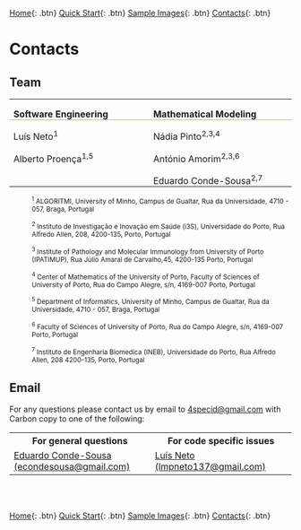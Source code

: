 [Home](https://4specid.github.io){: .btn}
[Quick Start](https://4specid.github.io/tutorial){: .btn}
[Sample Images](https://4specid.github.io/images){: .btn}
[Contacts](https://4specid.github.io/Contacts){: .btn}

# Contacts

## Team

<table class=MsoTable15Grid1Light border=0 cellspacing=0 cellpadding=0
 style='border-collapse:collapse;border:none;mso-yfti-tbllook:1184;mso-padding-alt:
 0in 5.4pt 0in 5.4pt;mso-border-insideh:none;mso-border-insidev:none'>
 <tr style='mso-yfti-irow:-1;mso-yfti-firstrow:yes;mso-yfti-lastfirstrow:yes'>
  <td width=312 valign=top style='width:233.75pt;border:none;border-bottom:
  solid #92D050 1.0pt;mso-border-bottom-alt:solid #92D050 .5pt;padding:0in 5.4pt 0in 5.4pt'>
  <p class=MsoNormal style='margin-bottom:0in;margin-bottom:.0001pt;line-height:
  normal;mso-yfti-cnfc:5'><b>Software Engineering<o:p></o:p></b></p>
  </td>
  <td width=312 valign=top style='width:233.75pt;border:none;border-bottom:
  solid #92D050 1.0pt;mso-border-bottom-alt:solid #92D050 .5pt;padding:0in 5.4pt 0in 5.4pt'>
  <p class=MsoNormal style='margin-bottom:0in;margin-bottom:.0001pt;line-height:
  normal;mso-yfti-cnfc:1'><b>Mathematical Modeling<o:p></o:p></b></p>
  </td>
 </tr>
 <tr style='mso-yfti-irow:0'>
  <td width=312 valign=top style='width:233.75pt;border:none;mso-border-top-alt:
  solid #92D050 .5pt;padding:0in 5.4pt 0in 5.4pt'>
  <p class=MsoNormal style='margin-bottom:0in;margin-bottom:.0001pt;line-height:
  normal;mso-yfti-cnfc:4'><span class=SpellE><span style='mso-bidi-font-weight:
  bold'>Luís</span></span><span style='mso-bidi-font-weight:bold'> Neto<sup>1</sup><o:p></o:p></span></p>
  </td>
  <td width=312 valign=top style='width:233.75pt;border:none;mso-border-top-alt:
  solid #92D050 .5pt;padding:0in 5.4pt 0in 5.4pt'>
  <p class=MsoNormal style='margin-bottom:0in;margin-bottom:.0001pt;line-height:
  normal'><span lang=PT style='mso-ansi-language:PT'>Nádia Pinto<sup>2,3,4</sup></span></p>
  </td>
 </tr>
 <tr style='mso-yfti-irow:1'>
  <td width=312 valign=top style='width:233.75pt;padding:0in 5.4pt 0in 5.4pt'>
  <p class=MsoNormal style='margin-bottom:0in;margin-bottom:.0001pt;line-height:
  normal;mso-yfti-cnfc:4'><span lang=PT style='mso-ansi-language:PT;mso-bidi-font-weight:
  bold'>Alberto Proença<sup>1,5</sup></span><span style='mso-bidi-font-weight:
  bold'><o:p></o:p></span></p>
  </td>
  <td width=312 valign=top style='width:233.75pt;padding:0in 5.4pt 0in 5.4pt'>
  <p class=MsoNormal style='margin-bottom:0in;margin-bottom:.0001pt;line-height:
  normal'><span lang=PT style='mso-ansi-language:PT'>António Amorim<sup>2,3,6</sup></span></p>
  </td>
 </tr>
 <tr style='mso-yfti-irow:2;mso-yfti-lastrow:yes'>
  <td width=312 valign=top style='width:233.75pt;padding:0in 5.4pt 0in 5.4pt'>
  <p class=MsoNormal style='margin-bottom:0in;margin-bottom:.0001pt;line-height:
  normal;mso-yfti-cnfc:4'><span style='mso-bidi-font-weight:bold'><o:p>&nbsp;</o:p></span></p>
  </td>
  <td width=312 valign=top style='width:233.75pt;padding:0in 5.4pt 0in 5.4pt'>
  <p class=MsoNormal style='margin-bottom:0in;margin-bottom:.0001pt;line-height:
  normal'><span lang=PT style='mso-ansi-language:PT'>Eduardo Conde-Sousa<sup>2,7</sup></span></p>
  </td>
 </tr>
</table>



<p style="margin-left: 40px"><small>
	<sup>1</sup> ALGORITMI, University of Minho, Campus de Gualtar, Rua da Universidade, 4710 - 057, Braga, Portugal
</small></p>

<p style="margin-left: 40px">
	<small>
		<sup>2</sup> Instituto de Investigação e Inovação em Saúde (i3S), Universidade do Porto, Rua Alfredo Allen, 208, 4200-135, Porto, Portugal
	</small>
</p>

<p style="margin-left: 40px">
	<small>
		<sup>3</sup> Institute of Pathology and Molecular Immunology from University of Porto (IPATIMUP), Rua Júlio Amaral de Carvalho,45, 4200-135 Porto, Portugal
	</small>
</p>

<p style="margin-left: 40px">
	<small>
		<sup>4</sup> Center of Mathematics of the University of Porto, Faculty of Sciences of University of Porto, Rua do Campo Alegre, s/n, 4169-007 Porto, Portugal 
	</small>
</p>

<p style="margin-left: 40px">
	<small>
		<sup>5</sup> Department of Informatics, University of Minho, Campus de Gualtar, Rua da Universidade, 4710 - 057, Braga, Portugal
	</small>
</p>

<p style="margin-left: 40px">
	<small>
		<sup>6</sup> Faculty of Sciences of University of Porto, Rua do Campo Alegre, s/n, 4169-007 Porto, Portugal
	</small>
</p>

<p style="margin-left: 40px">
	<small>
		<sup>7</sup> Instituto de Engenharia Biomedica (INEB), Universidade do Porto, Rua Alfredo Allen, 208 4200-135, Porto, Portugal
	</small>
</p>

## Email

For any questions please contact us by email to <a href="mailto:4specid@gmail.com">4specid@gmail.com</a> with Carbon copy to one of the following:

<table style="width:100%">
  <tr>
    <th>For general questions</th>
    <th>For code specific issues</th>
  </tr>
  <tr>
	<td width="50%">		
		<a href="mailto:econdesousa@gmail.com">Eduardo Conde-Sousa (econdesousa@gmail.com)</a>
	</td>
	<td width="50%">
		<a href="mailto:lmpneto137@gmail.com">Luís Neto (lmpneto137@gmail.com)</a> 
	</td>
  </tr>
  
</table>

<!---
<a href="mailto:4specid@gmail.com">4specid@gmail.com</a>, or <a href="mailto:econdesousa@gmail.com">econdesousa@gmail.com</a>
--->

<br/><br/>

[Home](https://4specid.github.io){: .btn}
[Quick Start](https://4specid.github.io/tutorial){: .btn}
[Sample Images](https://4specid.github.io/images){: .btn}
[Contacts](https://4specid.github.io/Contacts){: .btn}